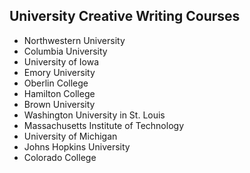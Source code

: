 ## University Creative Writing Courses

<ul>
  <li>Northwestern University</li>
  <li>Columbia University</li>
  <li>University of Iowa</li>
  <li>Emory University</li>
  <li>Oberlin College</li>
  <li>Hamilton College</li>
  <li>Brown University</li>
  <li>Washington University in St. Louis</li>
  <li>Massachusetts Institute of Technology</li>
  <li>University of Michigan</li>
  <li>Johns Hopkins University</li>
  <li>Colorado College</li>
</ul>
